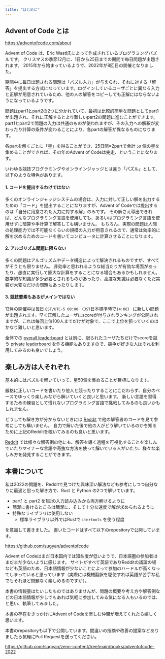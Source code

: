 ```yaml
---
title: "はじめに"
---
```


## Advent of Code とは

https://adventofcode.com/about

Advent of Code は、Eric Wastl氏によって作成されているプログラミングパズルです。
クリスマスの季節12月に、1日から25日までの期間で毎日問題が出題されます。
2015年から始まっているようで、2022年が8回目の開催となりました。

期間中に毎日出題される問題は「パズル入力」が与えられ、それに対する「解答」を提出する方式になっています。ログインしているユーザごとに異なる入力と正解が用意されているため、他の人の解答をコピーしても正解にはならないようになっているようです。

問題はpart1とpart2の2つに分かれていて、最初は比較的簡単な問題としてpart1が出題され、それに正解するとより難しいpart2の問題に進むことができます。
part1とpart2で問題の入力は共通のものが使われますが、その入力への解釈が変わったり計算の条件が変わることにより、各partの解答が異なるものになります。

各partを解くごとに「星」を得ることができ、25日間×2partで合計 `50` 個の星を集めることができれば、その年のAdvent of Codeは完走、ということになります。


いわゆる競技プログラミングやオンラインジャッジとは違う「パズル」として、以下のような特色があります。


#### 1. コードを提出するわけではない

多くのオンラインジャッジシステムの場合は、入力に対して正しい解を出力するための「コード」を提出することになりますが、Advent of Codeでは提出するのは「自分に用意された入力に対する解」のみです。
その解さえ導出できれば、どんなプログラミング言語を使用しても、あるいはプログラミング言語を使用せずに暗算や手計算で解答しても構いません。
もちろん、実際の問題は人間の処理能力では不可能なくらいの規模の入力が用意されるので、通常は効率的に解を求めるためのコードを書いてコンピュータに計算させることになります。


#### 2. アルゴリズム問題に限らない

多くの問題はアルゴリズムやデータ構造によって解決されるものですが、すべてがそうとも限りません。
非効率と思われるような総当たりが有効な場面があったり、愚直に実行して膨大な計算をすることになる場合もあるかもしれません。数学的な知識が多少必要とされるものがあったり、高度な知識は必要なくただ実装が大変なだけの問題もあったりします。


#### 3. 競技要素もあるがメインではない

12月の開催中は毎日 `EST/UTC-5 00:00` （`JST`日本標準時で`14:00`） に新しい問題が出題されます。早く正解したユーザにscoreが付与されランキングが公開されますが、これは毎回上位100人までだけが対象で、ここで上位を狙っていくのはかなり難しいと思います。

全体での [overall leaderboard](https://adventofcode.com/2022/leaderboard) とは別に、限られたユーザたちだけでscoreを競う [private leaderboard](https://adventofcode.com/2022/leaderboard/private) を作る機能もありますので、競争が好きな人はそれを利用してみるのも良いでしょう。


## 楽しみ方は人それぞれ

基本的にはパズルを解いていって、星50個を集めることが目標になります。

厳格に正しいコードを書いたり他人と競ったりすることにこだわらず、自分のペースでゆっくり楽しみながら解いていくと良いと思います。
新しい言語を習得するための練習として慣れないプログラミング言語で挑戦してみるのも良いかもしれません。

どうしても解き方が分からないときには [Reddit](https://www.reddit.com/r/adventofcode/) で他の解答者のコードを見て参考にしても構いません。
自力で解いた後で他の人がどう解いているのかを知るために上記のRedditを覗いてみるのも良いと思います。

[Reddit](https://www.reddit.com/r/adventofcode/) では様々な解答例の他にも、解答を導く過程を可視化することを楽しんでいたりマイナーな言語や奇抜な方法を使って解いている人がいたり、様々な楽しみ方を発見することができます。


## 本書について

私は2022の問題を、Redditで見つけた興味深い解法なども参考にしつつ自分なりに最適と思った解き方で、Rust と Python の2つで解いています。

- part1 と part2 を1回の入力読み込みから両方解けるように
- 簡潔に書けるところは簡潔に、そして十分な速度で解が求められるように
- 特殊なライブラリは使用しない
  - 標準ライブラリ以外ではRustで `itertools` を使う程度

を意識して書きました。
書いたコードはすべて以下のrepositoryで公開しています。

https://github.com/sugyan/adventofcode

Advent of Codeはまだ日本国内では知名度が低いようで、日本語圏の参加者はまだまだ少ないように感じます。
サイトがすべて英語でありRedditの議論の場なども英語のため、日本語情報が少ないことによって参加のハードルが高くなってしまっていると思っています（実際には機械翻訳を駆使すれば英語が苦手な私でもそれほど問題なく楽しめるのですが）。

本書の情報量はたいしたものではありませんが、問題の概要や考え方や解答例などの日本語情報が少しでもあれば気軽に参加してみる気になる人もいるのでは、と思い、執筆してみました。

本書の存在をきっかけにAdvent of Codeを楽しむ仲間が増えてくれたら嬉しく思います。

本書のrepositoryも以下で公開しています。間違いの指摘や改善の提案などありましたら気軽にPull Requestを送ってください。

https://github.com/sugyan/zenn-content/tree/main/books/adventofcode-2022
